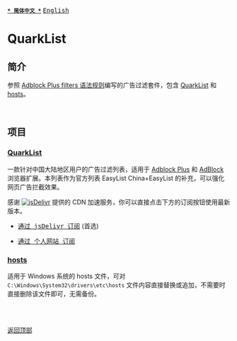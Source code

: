 [<kbd>**`* 简体中文 *`**</kbd>](https://github.com/francis-zhao/quarklist#readme "读我")
[<kbd>English</kbd>](https://github.com/francis-zhao/quarklist/blob/master/README.en.md "Readme")

# QuarkList

## 简介

参照 [Adblock Plus filters 语法规则](https://help.eyeo.com/adblockplus/how-to-write-filters "如何编写过滤")编写的广告过滤套件，包含 [QuarkList](#quarklist-1) 和 [hosts](#hosts)。

<br>

## 项目

### [QuarkList](https://github.com/francis-zhao/quarklist/blob/master/dist/quarklist.txt)

一款针对中国大陆地区用户的广告过滤列表，适用于 [Adblock Plus](https://adblockplus.org/ "Adblock Plus") 和 [AdBlock](https://getadblock.com/ "AdBlock") 浏览器扩展。本列表作为官方列表 EasyList China+EasyList 的补充，可以强化网页广告拦截效果。

感谢 [![jsDelivr](https://data.jsdelivr.com/v1/package/gh/francis-zhao/quarklist/badge)](https://www.jsdelivr.com/package/gh/francis-zhao/quarklist "jsDelivr - A free, fast, and reliable CDN for open source") 提供的 CDN 加速服务，你可以直接点击下方的订阅按钮使用最新版本。

- [<kbd>通过 jsDelivr 订阅</kbd>](https://subscribe.adblockplus.org?location=https%3A%2F%2Fcdn.jsdelivr.net%2Fgh%2Ffrancis-zhao%2Fquarklist%2Fdist%2Fquarklist.txt&title=QuarkList) (首选)

- [<kbd>通过 个人网站 订阅</kbd>](https://subscribe.adblockplus.org?location=https%3A%2F%2Fn2o.io%2Flab%2Fquarklist%2Fdist%2Fquarklist.txt&title=QuarkList)

### [hosts](https://github.com/francis-zhao/quarklist/blob/master/dist/hosts)

适用于 Windows 系统的 hosts 文件，可对 `C:\Windows\System32\drivers\etc\hosts` 文件内容直接替换或追加，不需要时直接删除该文件即可，无需备份。

<br>
<br>

[<kbd>返回顶部</kbd>](# "返回顶部")
